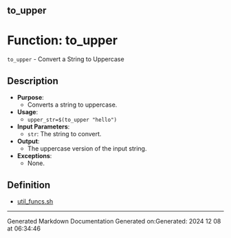## to_upper
# Function: to_upper
`to_upper` - Convert a String to Uppercase
## Description
- **Purpose**:
  - Converts a string to uppercase.
- **Usage**: 
  - `upper_str=$(to_upper "hello")`
- **Input Parameters**: 
  - `str`: The string to convert.
- **Output**: 
  - The uppercase version of the input string.
- **Exceptions**: 
  - None.
## Definition
* [util_funcs.sh](/docs/shdoc/bin/shinclude/util_funcs_sh.md)

---
Generated Markdown Documentation
Generated on:Generated: 2024 12 08 at 06:34:46
